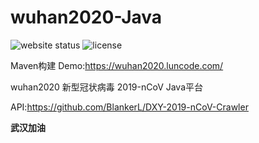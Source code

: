 # wuhan2020-Java

![website status](https://img.shields.io/website?url=https://wuhan2020.luncode.com "website status")  ![license](https://img.shields.io/github/license/Luncode/wuhan2020-Java "license")

Maven构建
Demo:https://wuhan2020.luncode.com/

wuhan2020  新型冠状病毒 2019-nCoV    Java平台

API:https://github.com/BlankerL/DXY-2019-nCoV-Crawler

**武汉加油**
